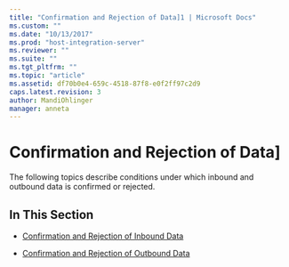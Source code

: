 ```yaml
---
title: "Confirmation and Rejection of Data]1 | Microsoft Docs"
ms.custom: ""
ms.date: "10/13/2017"
ms.prod: "host-integration-server"
ms.reviewer: ""
ms.suite: ""
ms.tgt_pltfrm: ""
ms.topic: "article"
ms.assetid: df70b0e4-659c-4518-87f8-e0f2ff97c2d9
caps.latest.revision: 3
author: MandiOhlinger
manager: anneta
---
```

# Confirmation and Rejection of Data]
The following topics describe conditions under which inbound and outbound data is confirmed or rejected.  
  
## In This Section  
  
-   [Confirmation and Rejection of Inbound Data](../core/confirmation-and-rejection-of-inbound-data.md)  
  
-   [Confirmation and Rejection of Outbound Data](../core/confirmation-and-rejection-of-outbound-data.md)
